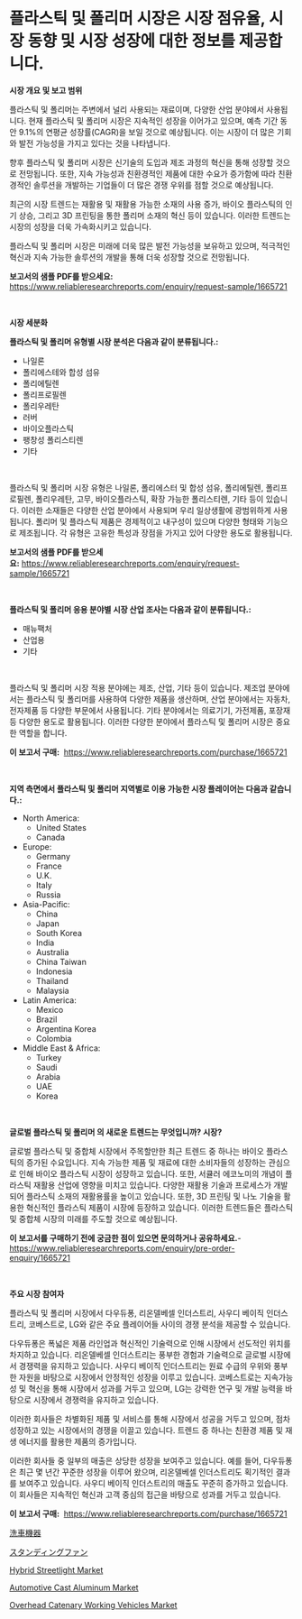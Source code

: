 <p><h1>플라스틱 및 폴리머 시장은 시장 점유율, 시장 동향 및 시장 성장에 대한 정보를 제공합니다.</h1></p><p><strong>시장 개요 및 보고 범위</strong></p>
<p><p>플라스틱 및 폴리머는 주변에서 널리 사용되는 재료이며, 다양한 산업 분야에서 사용됩니다. 현재 플라스틱 및 폴리머 시장은 지속적인 성장을 이어가고 있으며, 예측 기간 동안 9.1%의 연평균 성장률(CAGR)을 보일 것으로 예상됩니다. 이는 시장이 더 많은 기회와 발전 가능성을 가지고 있다는 것을 나타냅니다.</p><p>향후 플라스틱 및 폴리머 시장은 신기술의 도입과 제조 과정의 혁신을 통해 성장할 것으로 전망됩니다. 또한, 지속 가능성과 친환경적인 제품에 대한 수요가 증가함에 따라 친환경적인 솔루션을 개발하는 기업들이 더 많은 경쟁 우위를 점할 것으로 예상됩니다.</p><p>최근의 시장 트렌드는 재활용 및 재활용 가능한 소재의 사용 증가, 바이오 플라스틱의 인기 상승, 그리고 3D 프린팅을 통한 폴리머 소재의 혁신 등이 있습니다. 이러한 트렌드는 시장의 성장을 더욱 가속화시키고 있습니다.</p><p>플라스틱 및 폴리머 시장은 미래에 더욱 많은 발전 가능성을 보유하고 있으며, 적극적인 혁신과 지속 가능한 솔루션의 개발을 통해 더욱 성장할 것으로 전망됩니다.</p></p>
<p><strong>보고서의 샘플 PDF를 받으세요:</strong> <a href="https://www.reliableresearchreports.com/enquiry/request-sample/1665721">https://www.reliableresearchreports.com/enquiry/request-sample/1665721</a></p>
<p>&nbsp;</p>
<p><strong>시장 세분화</strong></p>
<p><strong>플라스틱 및 폴리머 유형별 시장 분석은 다음과 같이 분류됩니다.:</strong></p>
<p><ul><li>나일론</li><li>폴리에스테와 합성 섬유</li><li>폴리에틸렌</li><li>폴리프로필렌</li><li>폴리우레탄</li><li>러버</li><li>바이오플라스틱</li><li>팽창성 폴리스티렌</li><li>기타</li></ul></p>
<p>&nbsp;</p>
<p><p>플라스틱 및 폴리머 시장 유형은 나일론, 폴리에스터 및 합성 섬유, 폴리에틸렌, 폴리프로필렌, 폴리우레탄, 고무, 바이오플라스틱, 확장 가능한 폴리스티렌, 기타 등이 있습니다. 이러한 소재들은 다양한 산업 분야에서 사용되며 우리 일상생활에 광범위하게 사용됩니다. 폴리머 및 플라스틱 제품은 경제적이고 내구성이 있으며 다양한 형태와 기능으로 제조됩니다. 각 유형은 고유한 특성과 장점을 가지고 있어 다양한 용도로 활용됩니다.</p></p>
<p><strong>보고서의 샘플 PDF를 받으세요:</strong>&nbsp;<a href="https://www.reliableresearchreports.com/enquiry/request-sample/1665721">https://www.reliableresearchreports.com/enquiry/request-sample/1665721</a></p>
<p>&nbsp;</p>
<p><strong> 플라스틱 및 폴리머 응용 분야별 시장 산업 조사는 다음과 같이 분류됩니다.:</strong></p>
<p><ul><li>매뉴팩처</li><li>산업용</li><li>기타</li></ul></p>
<p>&nbsp;</p>
<p><p>플라스틱 및 폴리머 시장 적용 분야에는 제조, 산업, 기타 등이 있습니다. 제조업 분야에서는 플라스틱 및 폴리머를 사용하여 다양한 제품을 생산하며, 산업 분야에서는 자동차, 전자제품 등 다양한 부문에서 사용됩니다. 기타 분야에서는 의료기기, 가전제품, 포장재 등 다양한 용도로 활용됩니다. 이러한 다양한 분야에서 플라스틱 및 폴리머 시장은 중요한 역할을 합니다.</p></p>
<p><strong>이 보고서 구매:</strong>&nbsp; <a href="https://www.reliableresearchreports.com/purchase/1665721">https://www.reliableresearchreports.com/purchase/1665721</a></p>
<p>&nbsp;</p>
<p><strong>지역 측면에서 플라스틱 및 폴리머 지역별로 이용 가능한 시장 플레이어는 다음과 같습니다.:</strong></p>
<p><ul>
    <li>
        North America:
        <ul>
            <li>United States</li>
            <li>Canada</li>
        </ul>
    </li>
    <li>
        Europe:
        <ul>
            <li>Germany</li>
            <li>France</li>
            <li>U.K.</li>
            <li>Italy</li>
            <li>Russia</li>
        </ul>
    </li>
    <li>
        Asia-Pacific:
        <ul>
            <li>China</li>
            <li>Japan</li>
            <li>South Korea</li>
            <li>India</li>
            <li>Australia</li>
            <li>China Taiwan</li>
            <li>Indonesia</li>
            <li>Thailand</li>
            <li>Malaysia</li>
        </ul>
    </li>
    <li>
        Latin America:
        <ul>
            <li>Mexico</li>
            <li>Brazil</li>
            <li>Argentina Korea</li>
            <li>Colombia</li>
        </ul>
    </li>
    <li>
        Middle East & Africa:
        <ul>
            <li>Turkey</li>
            <li>Saudi</li>
            <li>Arabia</li>
            <li>UAE</li>
            <li>Korea</li>
        </ul>
    </li>
    </ul></p>
<p>&nbsp;</p>
<p><strong>글로벌 플라스틱 및 폴리머 의 새로운 트렌드는 무엇입니까? 시장?</strong></p>
<p><p>글로벌 플라스틱 및 중합체 시장에서 주목할만한 최근 트렌드 중 하나는 바이오 플라스틱의 증가된 수요입니다. 지속 가능한 제품 및 재료에 대한 소비자들의 성장하는 관심으로 인해 바이오 플라스틱 시장이 성장하고 있습니다. 또한, 서큘러 에코노미의 개념이 플라스틱 재활용 산업에 영향을 미치고 있습니다. 다양한 재활용 기술과 프로세스가 개발되어 플라스틱 소재의 재활용률을 높이고 있습니다. 또한, 3D 프린팅 및 나노 기술을 활용한 혁신적인 플라스틱 제품이 시장에 등장하고 있습니다. 이러한 트렌드들은 플라스틱 및 중합체 시장의 미래를 주도할 것으로 예상됩니다.</p></p>
<p><strong>이 보고서를 구매하기 전에 궁금한 점이 있으면 문의하거나 공유하세요.</strong>- <a href="https://www.reliableresearchreports.com/enquiry/pre-order-enquiry/1665721">https://www.reliableresearchreports.com/enquiry/pre-order-enquiry/1665721</a></p>
<p>&nbsp;</p>
<p><strong>주요 시장 참여자</strong></p>
<p><p>플라스틱 및 폴리머 시장에서 다우듀퐁, 리온델베셀 인더스트리, 사우디 베이직 인더스트리, 코베스트로, LG와 같은 주요 플레이어들 사이의 경쟁 분석을 제공할 수 있습니다.</p><p>다우듀퐁은 폭넓은 제품 라인업과 혁신적인 기술력으로 인해 시장에서 선도적인 위치를 차지하고 있습니다. 리온델베셀 인더스트리는 풍부한 경험과 기술력으로 글로벌 시장에서 경쟁력을 유지하고 있습니다. 사우디 베이직 인더스트리는 원료 수급의 우위와 풍부한 자원을 바탕으로 시장에서 안정적인 성장을 이루고 있습니다. 코베스트로는 지속가능성 및 혁신을 통해 시장에서 성과를 거두고 있으며, LG는 강력한 연구 및 개발 능력을 바탕으로 시장에서 경쟁력을 유지하고 있습니다.</p><p>이러한 회사들은 차별화된 제품 및 서비스를 통해 시장에서 성공을 거두고 있으며, 점차 성장하고 있는 시장에서의 경쟁을 이끌고 있습니다. 트렌드 중 하나는 친환경 제품 및 재생 에너지를 활용한 제품의 증가입니다.</p><p>이러한 회사들 중 일부의 매출은 상당한 성장을 보여주고 있습니다. 예를 들어, 다우듀퐁은 최근 몇 년간 꾸준한 성장을 이루어 왔으며, 리온델베셀 인더스트리도 획기적인 결과를 보여주고 있습니다. 사우디 베이직 인더스트리의 매출도 꾸준히 증가하고 있습니다. 이 회사들은 지속적인 혁신과 고객 중심의 접근을 바탕으로 성과를 거두고 있습니다.</p></p>
<p><strong>이 보고서 구매:</strong>&nbsp;&nbsp;<a href="https://www.reliableresearchreports.com/purchase/1665721">https://www.reliableresearchreports.com/purchase/1665721</a></p>
<p><p><a href="https://github.com/cnnriuez22368/Market-Research-Report-List-1/blob/main/188264916101.md">洗車機器</a></p><p><a href="https://github.com/LeanneBruen2023/Market-Research-Report-List-1/blob/main/542541716102.md">スタンディングファン</a></p><p><a href="https://github.com/bmorecock/Market-Research-Report-List-2/blob/main/hybrid-streetlight-market.md">Hybrid Streetlight Market</a></p><p><a href="https://issuu.com/reportprime-2/docs/automotive-cast-aluminum-market-size-2030.pptx">Automotive Cast Aluminum Market</a></p><p><a href="https://issuu.com/reportprime-2/docs/overhead-catenary-working-vehicles-market-size-203">Overhead Catenary Working Vehicles Market</a></p></p>
